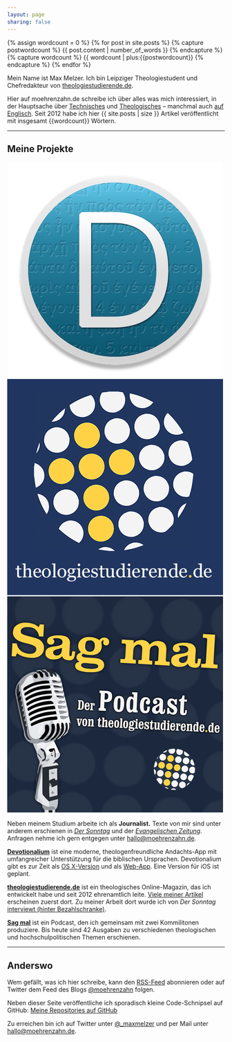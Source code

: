 ```yaml
---
layout: page
sharing: false
---
```


{% assign wordcount = 0 %}
{% for post in site.posts %}
    {% capture postwordcount %}
        {{ post.content | number_of_words }}
    {% endcapture %}
    {% capture wordcount %}
        {{ wordcount | plus:{{postwordcount}}
    {% endcapture %}
{% endfor %}

<div class="profile-outer"><div class="profile-image"></div></div>

Mein Name ist Max Melzer. Ich bin Leipziger Theologiestudent und Chefredakteur von [theologiestudierende.de](http://www.theologiestudierende.de).

Hier auf moehrenzahn.de schreibe ich über alles was mich interessiert, in der Hauptsache über [Technisches](/categories/technologie/) und [Theologisches](/categories/theologie/) – manchmal auch [auf Englisch](/en/). Seit 2012 habe ich hier {{ site.posts | size }} Artikel veröffentlicht mit insgesamt {{wordcount}} Wörtern.


----

## Meine Projekte

<div class="projects">
    <a href="http://www.devotionalium.moehrenzahn.de/mac" target="_blank"><img src="/images/Projekte/devotionalium.jpg" /></a><a href="http://www.theologiestudierende.de" target="_blank"><img src="/images/Projekte/theologiestudierende.jpg" /></a><a href="http://www.theologiestudierende.de/category/sag-mal-der-podcast/" target="_blank"><img src="/images/Projekte/sagmal.jpg" /></a>
</div>

Neben meinem Studium arbeite ich als **Journalist.** Texte von mir sind unter anderem erschienen in [*Der Sonntag*](https://www.sonntag-sachsen.de) und der [*Evangelischen Zeitung*](http://www.evangelische-zeitung-niedersachsen.de). Anfragen nehme ich gern entgegen unter <hallo@moehrenzahn.de>.

[**Devotionalium**](http://www.devotionalium.moehrenzahn.de/mac) ist
eine moderne, theologenfreundliche Andachts-App mit umfangreicher Unterstützung für die biblischen Ursprachen. Devotionalium gibt es zur Zeit als [OS X-Version](http://www.devotionalium.moehrenzahn.de/mac) und als [Web-App](http://www.devotionalium.moehrenzahn.de/). Eine Version für iOS ist geplant.

[**theologiestudierende.de**](http://www.theologiestudierende.de/) ist ein theologisches Online-Magazin, das ich entwickelt habe und seit 2012 ehrenamtlich leite. [Viele meiner Artikel](http://www.theologiestudierende.de/author/portalleitung/) erscheinen zuerst dort. Zu meiner Arbeit dort wurde ich von *Der Sonntag* [interviewt (hinter Bezahlschranke)](https://www.sonntag-sachsen.de/2015/02/bloggen-fuer-christus).

[**Sag mal**](http://www.theologiestudierende.de/category/sag-mal-der-podcast/) ist ein Podcast, den ich gemeinsam mit zwei Kommilitonen produziere. Bis heute sind 42 Ausgaben zu verschiedenen theologischen und hochschulpolitischen Themen erschienen.

----

## Anderswo

Wem gefällt, was ich hier schreibe, kann den [RSS-Feed](/feed.xml) abonnieren oder auf Twitter dem Feed des Blogs [@moehrenzahn](https://twitter.com/moehrenzahn) folgen.

Neben dieser Seite veröffentliche ich sporadisch kleine Code-Schnipsel auf GitHub: [Meine Repositories auf GitHub](https://github.com/moehrenzahn)

Zu erreichen bin ich auf Twitter unter [@_maxmelzer](http://www.twitter.com/_maxmelzer) und per Mail unter <hallo@moehrenzahn.de>.